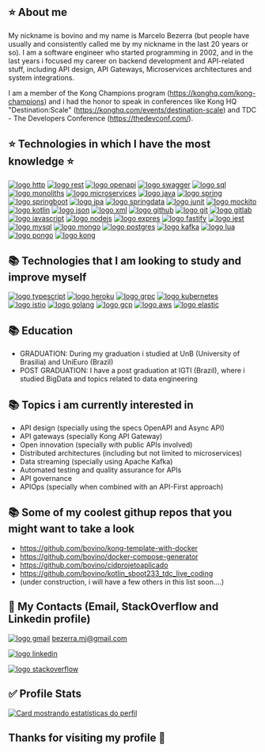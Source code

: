 <!--
PARABENS!!! Você encontrou Rick Astley. 
A partir de agora ele:
nunca vai desistir de você,
nunca vai te desapontar, 
nunca vai te trair e te deixar,
nunca vai te fazer chorar,
nunca vai dizer adeus,
nunca vai mentir e te magoar.
 
⠀⠀⠀⠀⠀⠀⠀⠀⠀⠀⠀⠀⣀⡀⠀⠀⠀⠀⠀⠀⠀⠀⠀⠀⠀⠀⠀⠀⠀⠀⠀⠀⠀⠀
⠀⠀⠀⠀⠀⠀⠀⠀⢀⣶⣿⣿⣿⣿⣿⣄⠀⠀⠀⠀⠀⠀⠀⠀⠀⠀⠀⠀⠀⠀⠀⠀⠀⠀
⠀⠀⠀⠀⠀⠀⠀⢀⣿⣿⣿⠿⠟⠛⠻⣿⠆⠀⠀⠀⠀⠀⠀⠀⠀⠀⠀⠀⠀⠀⠀⠀⠀⠀
⠀⠀⠀⠀⠀⠀⠀⢸⣿⣿⣿⣆⣀⣀⠀⣿⠂⠀⠀⠀⠀⠀⠀⠀⠀⠀⠀⠀⠀⠀⠀⠀⠀⠀
⠀⠀⠀⠀⠀⠀⠀⢸⠻⣿⣿⣿⠅⠛⠋⠈⠀⠀⠀⠀⠀⠀⠀⠀⠀⠀⠀⠀⠀⠀⠀⠀⠀⠀
⠀⠀⠀⠀⠀⠀⠀⠘⢼⣿⣿⣿⣃⠠⠀⠀⠀⠀⠀⠀⠀⠀⠀⠀⠀⠀⠀⠀⠀⠀⠀⠀⠀⠀
⠀⠀⠀⠀⠀⠀⠀⠀⠀⣿⣿⣟⡿⠃⠀⠀⠀⠀⠀⠀⠀⠀⠀⠀⠀⠀⠀⠀⠀⠀⠀⠀⠀⠀
⠀⠀⠀⠀⠀⠀⠀⠀⠀⣛⣛⣫⡄⠀⢸⣦⣀⠀⠀⠀⠀⠀⠀⠀⠀⠀⠀⠀⠀⠀⠀⠀⠀⠀
⠀⠀⠀⢀⣠⣴⣾⡆⠸⣿⣿⣿⡷⠂⠨⣿⣿⣿⣿⣶⣦⣤⣀⠀⠀⠀⠀⠀⠀⠀⠀⠀⠀⠀
⠀⣤⣾⣿⣿⣿⣿⡇⢀⣿⡿⠋⠁⢀⡶⠪⣉⢸⣿⣿⣿⣿⣿⣇⠀⠀⠀⠀⠀⠀⠀⠀⠀⠀
⢀⣿⣿⣿⣿⣿⣿⣿⣿⡏⢸⣿⣷⣿⣿⣷⣦⡙⣿⣿⣿⣿⣿⡏⠀⠀⠀⠀⠀⠀⠀⠀⠀⠀
⠈⣿⣿⣿⣿⣿⣿⣿⣿⣇⢸⣿⣿⣿⣿⣿⣷⣦⣿⣿⣿⣿⣿⡇⠀⠀⠀⠀⠀⠀⠀⠀⠀⠀
⢠⣿⣿⣿⣿⣿⣿⣿⣿⣿⣿⣿⣿⣿⣿⣿⣿⣿⣿⣿⣿⣿⣿⡇⠀⠀⠀⠀⠀⠀⠀⠀⠀⠀
⢸⣿⣿⣿⣿⣿⣿⣿⣿⣿⣿⣿⣿⣿⣿⣿⣿⣿⣿⣿⣿⣿⣿⣿⣄⠀⠀⠀⠀⠀⠀⠀⠀⠀
⠸⣿⣿⣿⣿⣿⣿⣿⣿⣿⣿⣿⣿⣿⣿⣿⣿⣿⣿⣿⣿⣿⣿⣿⣿⠀⠀⠀⠀⠀⠀⠀⠀⠀
⣠⣿⣿⣿⣿⣿⣿⣿⣿⣿⣿⣿⣿⣿⣿⣿⣿⣿⣿⣿⣿⣿⣿⣿⡿⠀⠀⠀⠀⠀⠀⠀⠀⠀
⣿⣿⣿⣿⣿⣿⣿⣿⣿⣿⣿⣿⣿⣿⣿⣿⣿⣿⣿⣿⣿⣿⣿⣿⠃⠀⠀⠀⠀⠀⠀⠀⠀⠀
⢹⣿⣵⣾⣿⣿⣿⣿⣿⣿⣿⣿⣿⣿⣿⣿⣿⣿⣿⣿⣿⣿⣯⡁⠀⠀⠀
-->
## :star: About me ##
My nickname is bovino and my name is Marcelo Bezerra (but people have usually and consistently called me by my nickname in the last 20 years or so). 
I am a software engineer who started programming in 2002, and in the last years i focused my career on backend development and API-related stuff, including API design, API Gateways, 
Microservices architectures and system integrations. 

I am a member of the Kong Champions program (https://konghq.com/kong-champions) and i had the honor to speak in conferences like Kong HQ "Destination:Scale" (https://konghq.com/events/destination-scale) 
and TDC - The Developers Conference (https://thedevconf.com/). 

## :star: Technologies in which I have the most knowledge :star: ##

[![logo http](https://img.shields.io/badge/HTTP-5E5C5C?style=for-the-badge&logo=http&logoColor=white)](#)
[![logo rest](https://img.shields.io/badge/REST-5E5C5C?style=for-the-badge&logo=rest&logoColor=white)](#)
[![logo openapi](https://img.shields.io/badge/OpenAPI-5E5C5C?style=for-the-badge&logo=open-api&logoColor=white)](#)
[![logo swagger](https://img.shields.io/badge/Swagger-5E5C5C?style=for-the-badge&logo=swagger&logoColor=white)](#)
[![logo sql](https://img.shields.io/badge/SQL-5E5C5C?style=for-the-badge&logo=sql&logoColor=white)](#)
[![logo monoliths](https://img.shields.io/badge/Monoliths-5E5C5C?style=for-the-badge&logo=monoliths&logoColor=white)](#)
[![logo microservices](https://img.shields.io/badge/MicroServices-6DB33F?style=for-the-badge&logo=microservices&logoColor=white)](#)
[![logo java](https://img.shields.io/badge/Java-ED8B00?style=for-the-badge&logo=java&logoColor=white)](#)
[![logo spring](https://img.shields.io/badge/Spring-6DB33F?style=for-the-badge&logo=spring&logoColor=white)](#)
[![logo springboot](https://img.shields.io/badge/Spring_Boot-F2F4F9?style=for-the-badge&logo=spring-boot)](#)
[![logo jpa](https://img.shields.io/badge/JPA-F2F4F9?style=for-the-badge&logo=jpa)](#)
[![logo springdata](https://img.shields.io/badge/SpringData-F2F4F9?style=for-the-badge&logo=spring-data)](#)
[![logo junit](https://img.shields.io/badge/JUnit-F2F4F9?style=for-the-badge&logo=junit)](#)
[![logo mockito](https://img.shields.io/badge/Mockito-F2F4F9?style=for-the-badge&logo=mockito)](#)
[![logo kotlin](https://img.shields.io/badge/Kotlin-ED8B00?style=for-the-badge&logo=kotlin&logoColor=white)](#)
[![logo json](https://img.shields.io/badge/json-5E5C5C?style=for-the-badge&logo=json&logoColor=white)](#)
[![logo xml](https://img.shields.io/badge/xml-5E5C5C?style=for-the-badge&logo=xml&logoColor=white)](#)
[![logo github](https://img.shields.io/badge/GitHub-100000?style=for-the-badge&logo=github&logoColor=white)](#)
[![logo git](https://img.shields.io/badge/Git-100000?style=for-the-badge&logo=git&logoColor=white)](#)
[![logo gitlab](https://img.shields.io/badge/GitLab-100000?style=for-the-badge&logo=gitlab&logoColor=white)](#)
[![logo javascript](https://img.shields.io/badge/JavaScript-F7DF1E?style=for-the-badge&logo=javascript&logoColor=black)](#)
[![logo nodejs](https://img.shields.io/badge/Node.js-339933?style=for-the-badge&logo=nodedotjs&logoColor=white)](#)
[![logo expres](https://img.shields.io/badge/Express-5E5C5C?style=for-the-badge&logo=express&logoColor=white)](#)
[![logo fastify](https://img.shields.io/badge/Fastify-5E5C5C?style=for-the-badge&logo=fastify&logoColor=white)](#)
[![logo jest](https://img.shields.io/badge/Jest-5E5C5C?style=for-the-badge&logo=jest&logoColor=white)](#)
[![logo mysql](https://img.shields.io/badge/MySQL-00000F?style=for-the-badge&logo=mysql&logoColor=white)](#)
[![logo mongo](https://img.shields.io/badge/MongoDB-4EA94B?style=for-the-badge&logo=mongodb&logoColor=white)](#)
[![logo postgres](https://img.shields.io/badge/PostgreSQL-316192?style=for-the-badge&logo=postgresql&logoColor=white)](#)
[![logo kafka](https://img.shields.io/badge/Apache_Kafka-231F20?style=for-the-badge&logo=apache-kafka&logoColor=white)](#)
[![logo lua](https://img.shields.io/badge/LUA-5E5C5C?style=for-the-badge&logo=lua&logoColor=white)](#)
[![logo pongo](https://img.shields.io/badge/Pongo-5E5C5C?style=for-the-badge&logo=pongo&logoColor=white)](#)
[![logo kong](https://img.shields.io/badge/KONGAPIGATEWAY-5E5C5C?style=for-the-badge&logo=kong&logoColor=white)](#)

## :books: Technologies that I am looking to study and improve myself ##

[![logo typescript](https://img.shields.io/badge/TypeScript-007ACC?style=for-the-badge&logo=typescript&logoColor=white)](#)
[![logo heroku](https://img.shields.io/badge/Heroku-430098?style=for-the-badge&logo=heroku&logoColor=white)](#)
[![logo grpc](https://img.shields.io/badge/GRPC-007ACC?style=for-the-badge&logo=grpc&logoColor=white)](#)
[![logo kubernetes](https://img.shields.io/badge/Kubernetes-430098?style=for-the-badge&logo=kubernetes&logoColor=white)](#)
[![logo istio](https://img.shields.io/badge/ISTIO-007ACC?style=for-the-badge&logo=istio&logoColor=white)](#)
[![logo golang](https://img.shields.io/badge/Go-00ADD8?style=for-the-badge&logo=go&logoColor=white)](#)
[![logo gcp](https://img.shields.io/badge/Google_Cloud-4285F4?style=for-the-badge&logo=google-cloud&logoColor=white)](#)
[![logo aws](https://img.shields.io/badge/Amazon_AWS-FF9900?style=for-the-badge&logo=amazonaws&logoColor=white)](#)
[![logo elastic](https://img.shields.io/badge/Elastic_Search-005571?style=for-the-badge&logo=elasticsearch&logoColor=white)](#)

## :books: Education ##

- GRADUATION: During my graduation i studied at UnB (University of Brasilia) and UniEuro (Brazil)
- POST GRADUATION: I have a post graduation at IGTI (Brazil), where i studied BigData and topics related to data engineering

## :books: Topics i am currently interested in ##

- API design (specially using the specs OpenAPI and Async API)
- API gateways (specially Kong API Gateway)
- Open innovation (specially with public APIs involved)
- Distributed architectures (including but not limited to microservices)
- Data streaming (specially using Apache Kafka)
- Automated testing and quality assurance for APIs
- API governance
- APIOps (specially when combined with an API-First approach)

## :books: Some of my coolest githup repos that you might want to take a look ##

- https://github.com/bovino/kong-template-with-docker
- https://github.com/bovino/docker-compose-generator
- https://github.com/bovino/cidprojetoaplicado
- https://github.com/bovino/kotlin_sboot233_tdc_live_coding
- (under construction, i will have a few others in this list soon....)

## 📱 My Contacts (Email, StackOverflow and Linkedin profile) ##

[![logo gmail](https://img.shields.io/badge/Gmail-D14836?style=for-the-badge&logo=gmail&logoColor=white)](mailto:bezerra.mj@gmail.com) bezerra.mj@gmail.com

[![logo linkedin](https://img.shields.io/badge/Linkedin-007ACC?style=for-the-badge&logo=linkedin&logoColor=white)](https://www.linkedin.com/in/bovino/)

[![logo stackoverflow](https://img.shields.io/badge/StackOverFlow-F2F4F9?style=for-the-badge&logo=stackoverflow&logoColor=red)](https://stackoverflow.com/users/2769667/bovino-marcelo-bezerra)

## :white_check_mark: Profile Stats ##

[![Card mostrando estatísticas do perfil](https://github-profile-summary-cards.vercel.app/api/cards/profile-details?username=bovino&theme=solarized_dark)](#)

## Thanks for visiting my profile :wave:
